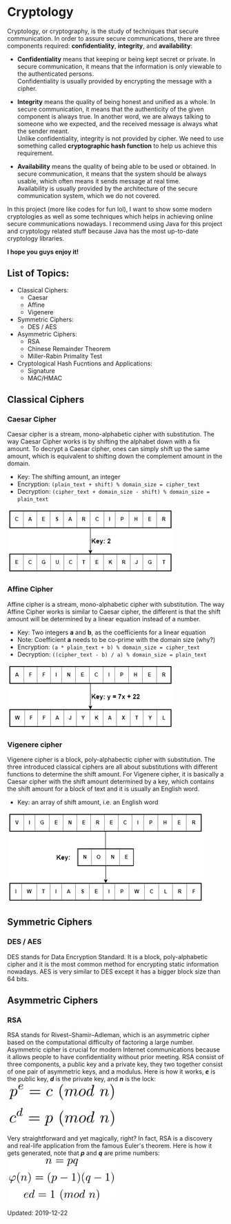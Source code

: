 # Cryptology
Cryptology, or cryptography, is the study of techniques that secure communication. In order to assure secure communications, there are three components required: **confidentiality**, **integrity**, and **availability**: 
* **Confidentiality** means that keeping or being kept secret or private. In secure communication, it means that the information is only viewable to the authenticated persons.\
Confidentiality is usually provided by encrypting the message with a cipher.

* **Integrity** means the quality of being honest and unified as a whole. In secure communication, it means that the authenticity of the given component is always true. In another word, we are always talking to someone who we expected, and the received message is always what the sender meant.\
Unlike confidentiality, integrity is not provided by cipher. We need to use something called **cryptographic hash function** to help us achieve this requirement.

* **Availability** means the quality of being able to be used or obtained. In secure communication, it means that the system should be always usable, which often means it sends message at real time.\
Availability is usually provided by the architecture of the secure communication system, which we do not covered.

In this project (more like codes for fun lol), I want to show some modern cryptologies as well as some techniques which helps in achieving online secure communications nowadays. I recommend using Java for this project and cryptology related stuff because Java has the most up-to-date cryptology libraries.

**I hope you guys enjoy it!**

## List of Topics:
* Classical Ciphers:
   * Caesar
   * Affine
   * Vigenere
* Symmetric Ciphers:
   * DES / AES
* Asymmetric Ciphers:
   * RSA
   * Chinese Remainder Theorem
   * Miller-Rabin Primality Test
* Cryptological Hash Fucntions and Applications:
   * Signature
   * MAC/HMAC

## Classical Ciphers
### Caesar Cipher
Caesar cipher is a stream, mono-alphabetic cipher with substitution. The way Caesar Cipher works is by shifting the alphabet down with a fix amount. To decrypt a Caesar cipher, ones can simply shift up the same amount, which is equivalent to shifting down the complement amount in the domain.
* Key: The shifting amount, an integer
* Encryption: `(plain_text + shift) % domain_size = cipher_text`
* Decryption: `(cipher_text + domain_size - shift) % domain_size = plain_text`

![Caesar cipher diagram](images/Caesar.png)
### Affine Cipher
Affine cipher is a stream, mono-alphabetic cipher with substitution. The way Affine Cipher works is similar to Caesar cipher, the different is that the shift amount will be determined by a linear equation instead of a number.
* Key: Two integers **a** and **b**, as the coefficients for a linear equation
* Note: Coefficient **a** needs to be co-prime with the domain size (why?)
* Encryption: `(a * plain_text + b) % domain_size = cipher_text`
* Decryption: `((cipher_text - b) / a) % domain_size = plain_text`

![Affine cipher diagram](images/Affine.png)
###  Vigenere cipher
Vigenere  cipher  is  a  block,  poly-alphabectic  cipher  with  substitution. The three introduced classical ciphers are all about substitutions with different functions to determine the shift amount. For Vigenere  cipher, it is basically a Caesar cipher with the shift amount  determined by a key, which contains the shift amount for a block of text and it is usually an English word.
* Key: an array of shift amount, i.e. an English word

![Vigenere cipher diagram](images/Vigenere.png)

## Symmetric Ciphers
### DES / AES
DES stands for Data Encryption Standard. It  is  a  block, poly-alphabetic cipher and  it  is  the most  common  method for encrypting static information nowadays. AES is  very  similar to DES except  it  has  a bigger block size than 64  bits.

## Asymmetric Ciphers
### RSA
RSA stands for Rivest–Shamir–Adleman, which is an asymmetric cipher based on the computational difficulty of factoring a large number. Asymmetric cipher is crucial for modern Internet communications because it allows people to have confidentiality without prior meeting.
RSA consist of three components, a public key and a private key, they two together consist of one pair of asymmetric keys, and a modulus. Here is how it works, ***e*** is the public key, ***d*** is the private key, and ***n*** is the lock:
<img src="images/RSA_1.png" width="250">

Very straightforward and yet magically, right? In  fact,  RSA  is  a  discovery  and  real-life  application from the famous Euler's  theorem. Here  is  how it gets  generated, note that  ***p***  and  ***q***  are  prime numbers:
<img src="images/RSA_2.png" width="250">

Updated: 2019-12-22
